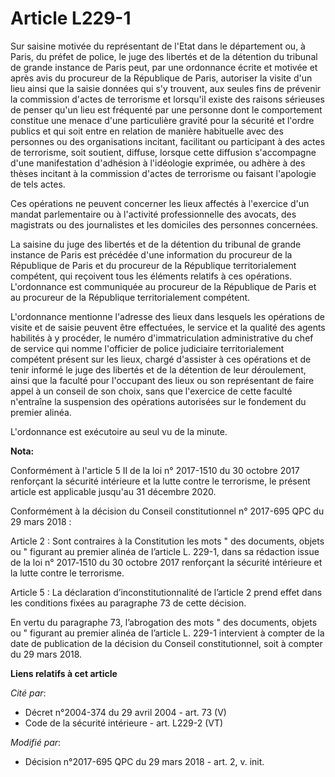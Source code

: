 # Article L229-1

Sur saisine motivée du représentant de l'Etat dans le département ou, à Paris, du préfet de police, le juge des libertés et
de la détention du tribunal de grande instance de Paris peut, par une ordonnance écrite et motivée et après avis du procureur
de la République de Paris, autoriser la visite d'un lieu ainsi que la saisie données qui s'y trouvent, aux seules fins de
prévenir la commission d'actes de terrorisme et lorsqu'il existe des raisons sérieuses de penser qu'un lieu est fréquenté par
une personne dont le comportement constitue une menace d'une particulière gravité pour la sécurité et l'ordre publics et qui
soit entre en relation de manière habituelle avec des personnes ou des organisations incitant, facilitant ou participant à
des actes de terrorisme, soit soutient, diffuse, lorsque cette diffusion s'accompagne d'une manifestation d'adhésion à
l'idéologie exprimée, ou adhère à des thèses incitant à la commission d'actes de terrorisme ou faisant l'apologie de tels
actes.

Ces opérations ne peuvent concerner les lieux affectés à l'exercice d'un mandat parlementaire ou à l'activité professionnelle
des avocats, des magistrats ou des journalistes et les domiciles des personnes concernées.

La saisine du juge des libertés et de la détention du tribunal de grande instance de Paris est précédée d'une information du
procureur de la République de Paris et du procureur de la République territorialement compétent, qui reçoivent tous les
éléments relatifs à ces opérations. L'ordonnance est communiquée au procureur de la République de Paris et au procureur de la
République territorialement compétent.

L'ordonnance mentionne l'adresse des lieux dans lesquels les opérations de visite et de saisie peuvent être effectuées, le
service et la qualité des agents habilités à y procéder, le numéro d'immatriculation administrative du chef de service qui
nomme l'officier de police judiciaire territorialement compétent présent sur les lieux, chargé d'assister à ces opérations et
de tenir informé le juge des libertés et de la détention de leur déroulement, ainsi que la faculté pour l'occupant des lieux
ou son représentant de faire appel à un conseil de son choix, sans que l'exercice de cette faculté n'entraîne la suspension
des opérations autorisées sur le fondement du premier alinéa.

L'ordonnance est exécutoire au seul vu de la minute.

**Nota:**

Conformément à l'article 5 II de la loi n° 2017-1510 du 30 octobre 2017 renforçant la sécurité intérieure et la lutte contre
le terrorisme, le présent article est applicable jusqu'au 31 décembre 2020.

Conformément à la décision du Conseil constitutionnel n° 2017-695 QPC du 29 mars 2018 :

Article 2 : Sont contraires à la Constitution les mots " des documents, objets ou " figurant au premier alinéa de l’article
L. 229-1, dans sa rédaction issue de la loi n° 2017‑1510 du 30 octobre 2017 renforçant la sécurité intérieure et la lutte
contre le terrorisme.

Article 5 : La déclaration d’inconstitutionnalité de l’article 2 prend effet dans les conditions fixées au paragraphe 73 de
cette décision.

En vertu du paragraphe 73, l’abrogation des mots " des documents, objets ou " figurant au premier alinéa de l’article L.
229-1 intervient à compter de la date de publication de la décision du Conseil constitutionnel, soit à compter du 29 mars
2018.

**Liens relatifs à cet article**

_Cité par_:

  - Décret n°2004-374 du 29 avril 2004 - art. 73 (V)
  - Code de la sécurité intérieure - art. L229-2 (VT)

_Modifié par_:

  - Décision n°2017-695 QPC du 29 mars 2018 - art. 2, v. init.
